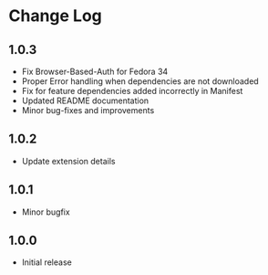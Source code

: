# Change Log

## 1.0.3

- Fix Browser-Based-Auth for Fedora 34
- Proper Error handling when dependencies are not downloaded
- Fix for feature dependencies added incorrectly in Manifest
- Updated README documentation
- Minor bug-fixes and improvements

## 1.0.2

- Update extension details

## 1.0.1

- Minor bugfix

## 1.0.0

- Initial release